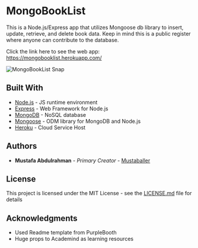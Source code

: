 # MongoBookList

This is a Node.js/Express app that utilizes Mongoose db library to insert, update, retrieve, and delete book data. Keep in mind this is 
a public register where anyone can contribute to the database.

Click the link here to see the web app: https://mongobooklist.herokuapp.com/

![MongoBookList Snap](https://i.snipboard.io/SmNqaz.jpg)

## Built With

* [Node.js](https://nodejs.org/en/) - JS runtime environment
* [Express](https://expressjs.com/) - Web Framework for Node.js
* [MongoDB](https://www.mongodb.com/) - NoSQL database
* [Mongoose](https://mongoosejs.com/docs/) - ODM library for MongoDB and Node.js
* [Heroku](https://dashboard.heroku.com/apps) - Cloud Service Host

## Authors

* **Mustafa Abdulrahman** - *Primary Creator* - [Mustaballer](https://github.com/Mustaballer)

## License

This project is licensed under the MIT License - see the [LICENSE.md](LICENSE.md) file for details

## Acknowledgments

* Used Readme template from PurpleBooth
* Huge props to Academind as learning resources

